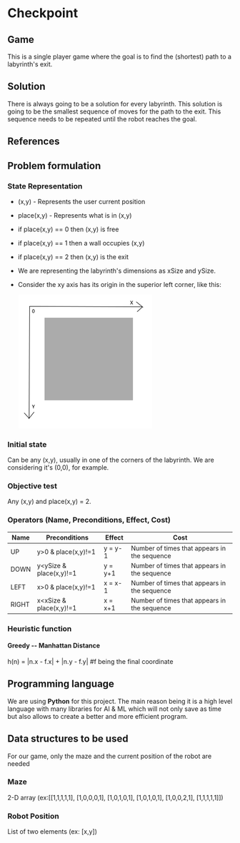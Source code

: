 # Checkpoint

## Game 
This is a single player game where the goal is to find the (shortest) path to a labyrinth's exit.

## Solution

There is always going to be a solution for every labyrinth. This solution is going to be the smallest sequence of moves for the path to the exit. This sequence needs to be repeated until the robot reaches the goal.

## References

## Problem formulation 

### State Representation
- (x,y) - Represents the user current position
- place(x,y) - Represents what is in (x,y)
- if place(x,y) == 0 then (x,y) is free
- if place(x,y) == 1 then a wall occupies (x,y)
- if place(x,y) == 2 then (x,y) is the exit
- We are representing the labyrinth's dimensions as xSize and ySize.
- Consider the xy axis has its origin in the superior left corner, like this:

    ![Axis Representation](img/xyaxis.png)

### Initial state

Can be any (x,y), usually in one of the corners of the labyrinth.
We are considering it's (0,0), for example.

### Objective test

Any (x,y) and place(x,y) = 2.

### Operators (Name, Preconditions, Effect, Cost)

| Name  | Preconditions             | Effect    | Cost                                            |
| ----- | ------------------------- | --------- | ----------------------------------------------- |
| UP    | y>0 & place(x,y)!=1       | y = y-1   |  Number of times that appears in the sequence   | 
| DOWN  | y<ySize & place(x,y)!=1   | y = y+1   |  Number of times that appears in the sequence   |
| LEFT  | x>0 & place(x,y)!=1       | x = x-1   |  Number of times that appears in the sequence   |
| RIGHT | x<xSize & place(x,y)!=1   | x = x+1   |  Number of times that appears in the sequence   |

### Heuristic function

#### Greedy -- Manhattan Distance
h(n) = |n.x - f.x| + |n.y - f.y| #f being the final coordinate

## Programming language

We are using **Python** for this project. The main reason being it is a high level language with many libraries for AI & ML which will not only save as time but also allows to create a better and more efficient program.

## Data structures to be used
For our game,  only the maze and the current position of the robot are needed
### Maze
2-D array (ex:[[1,1,1,1,1],
        [1,0,0,0,1],
        [1,0,1,0,1],
        [1,0,1,0,1],
        [1,0,0,2,1],
        [1,1,1,1,1]])
### Robot Position
List of two elements (ex: [x,y])